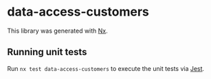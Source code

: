 # data-access-customers

This library was generated with [Nx](https://nx.dev).

## Running unit tests

Run `nx test data-access-customers` to execute the unit tests via [Jest](https://jestjs.io).
